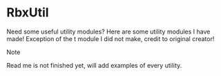 # RbxUtil
Need some useful utility modules? Here are some utility modules I have made!
Exception of the t module I did not make, credit to original creator!

>[!NOTE]
>Read me is not finished yet, will add examples of every utility.
